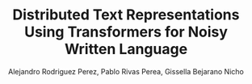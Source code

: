 ---
paperId: 5
author: Alejandro Rodriguez Perez, Pablo Rivas Perea, Gissella Bejarano Nicho
publicationauthor: Rodriguez Perez, A. et al.
title: Distributed Text Representations Using Transformers for Noisy Written Language
pdf: --
poster: 
alt: --
type: 
topic: 
subtopic: 
link: 
conference: naacl
year: 2022
tags: naacl-2022
location: Seattle, Washington
---